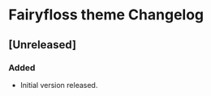 <!-- Keep a Changelog guide -> https://keepachangelog.com -->

# Fairyfloss theme Changelog

## [Unreleased]
### Added
- Initial version released.
